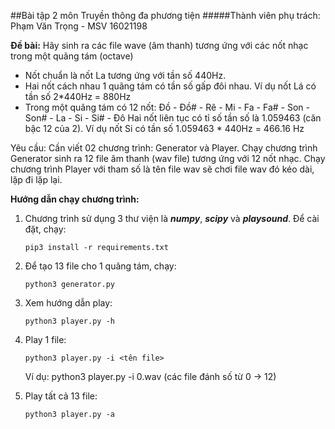 ##Bài tập 2 môn Truyền thông đa phương tiện
#####Thành viên phụ trách: Phạm Văn Trọng - MSV 16021198

**Đề bài:** 
Hãy sinh ra các file wave (âm thanh) tương ứng với các nốt nhạc trong một quãng tám (octave)
- Nốt chuẩn là nốt La tương ứng với tần số 440Hz.
- Hai nốt cách nhau 1 quãng tám có tần số gấp đôi nhau. Ví dụ nốt Lá có tần số 2*440Hz = 880Hz
- Trong một quãng tám có 12 nốt: Đồ - Đồ# - Rê - Mi - Fa - Fa# - Son - Son# - La - Si - Si# - Đô
Hai nốt liên tục có tỉ số tần số là 1.059463 (căn bậc 12 của 2). Ví dụ nốt Si có tần số 1.059463 * 440Hz = 466.16 Hz

Yêu cầu: Cần viết 02 chương trình: Generator và Player. Chạy chương trình Generator sinh ra 12 file âm thanh (wav file) tương ứng với 12 nốt nhạc. Chạy chương trình Player với tham số là tên file wav sẽ chơi file wav đó kéo dài, lặp đi lặp lại.

**Hướng dẫn chạy chương trình:**
1. Chương trình sử dụng 3 thư viện là _**numpy**_, **_scipy_** và **_playsound_**. Để cài đặt, chạy:
    
    ```pip3 install -r requirements.txt```
    
   
2. Để tạo 13 file cho 1 quãng tám, chạy:
    
     ```python3 generator.py```

3. Xem hướng dẫn play:

    ```python3 player.py -h```

4. Play 1 file:
    
    ```python3 player.py -i <tên file>```
    
    Ví dụ: python3 player.py -i 0.wav (các file đánh số từ 0 -> 12)
    
5. Play tất cả 13 file:

    ```python3 player.py -a```
